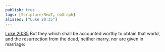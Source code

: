 ```yaml
---
publish: true
tags: [Scripture/NewT, noGraph]
aliases: ["Luke 20:35"]
---
```

[Luke 20:35](https://churchofjesuschrist.org/study/scriptures/nt/luke/20?lang=eng&id=p35#p35) But they which shall be accounted worthy to obtain that world, and the resurrection from the dead, neither marry, nor are given in marriage:
